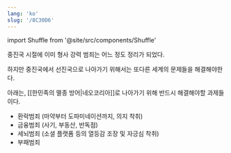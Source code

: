 ```yaml
---
lang: 'ko'
slug: '/8C30D6'
---
```


import Shuffle from '@site/src/components/Shuffle'

중진국 시절에 이미 형사 강력 범죄는 어느 정도 정리가 되었다.

하지만 중진국에서 선진국으로 나아가기 위해서는 또다른 세계의 문제들을 해결해야한다.

아래는, [[한민족의 멸종 방어|네오코리아]]로 나아가기 위해 반드시 해결해야할 과제들이다.

<Shuffle>

- 환락범죄 (마약부터 도파미네이션까지, 의지 착취)
- 금융범죄 (사기, 부동산, 반독점)
- 세뇌범죄 (소셜 플랫폼 등의 열등감 조장 및 자긍심 착취)
- 부패범죄

</Shuffle>
